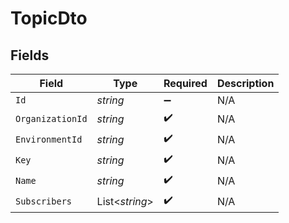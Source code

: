 # TopicDto


## Fields

| Field              | Type               | Required           | Description        |
| ------------------ | ------------------ | ------------------ | ------------------ |
| `Id`               | *string*           | :heavy_minus_sign: | N/A                |
| `OrganizationId`   | *string*           | :heavy_check_mark: | N/A                |
| `EnvironmentId`    | *string*           | :heavy_check_mark: | N/A                |
| `Key`              | *string*           | :heavy_check_mark: | N/A                |
| `Name`             | *string*           | :heavy_check_mark: | N/A                |
| `Subscribers`      | List<*string*>     | :heavy_check_mark: | N/A                |
